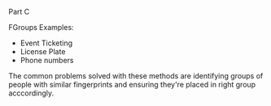 Part C

FGroups Examples:
- Event Ticketing
- License Plate
- Phone numbers

The common problems solved with these methods are identifying groups of people with similar fingerprints and ensuring they're placed in right group acccordingly.
